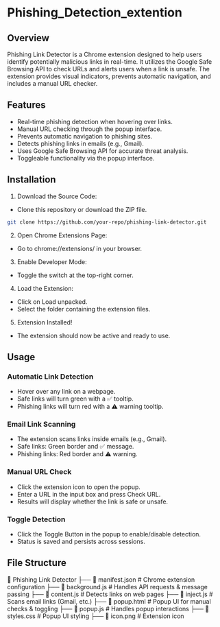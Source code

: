 # Phishing_Detection_extention

## Overview

Phishing Link Detector is a Chrome extension designed to help users identify potentially malicious links in real-time. It utilizes the Google Safe Browsing API to check URLs and alerts users when a link is unsafe. The extension provides visual indicators, prevents automatic navigation, and includes a manual URL checker.

## Features

-  Real-time phishing detection when hovering over links.
-  Manual URL checking through the popup interface.
-  Prevents automatic navigation to phishing sites.
-  Detects phishing links in emails (e.g., Gmail).
-  Uses Google Safe Browsing API for accurate threat analysis.
-  Toggleable functionality via the popup interface.

## Installation

1. Download the Source Code:
- Clone this repository or download the ZIP file.
 ```bash
git clone https://github.com/your-repo/phishing-link-detector.git
```

2. Open Chrome Extensions Page:
- Go to chrome://extensions/ in your browser.

3. Enable Developer Mode:
- Toggle the switch at the top-right corner.

4. Load the Extension:
- Click on Load unpacked.
- Select the folder containing the extension files.

5. Extension Installed!
- The extension should now be active and ready to use.

## Usage

### Automatic Link Detection
- Hover over any link on a webpage.
- Safe links will turn green with a ✅ tooltip.
- Phishing links will turn red with a ⚠️ warning tooltip.
### Email Link Scanning
- The extension scans links inside emails (e.g., Gmail).
- Safe links: Green border and ✅ message.
- Phishing links: Red border and ⚠️ warning.
### Manual URL Check
- Click the extension icon to open the popup.
- Enter a URL in the input box and press Check URL.
- Results will display whether the link is safe or unsafe.
### Toggle Detection
- Click the Toggle Button in the popup to enable/disable detection.
- Status is saved and persists across sessions.

## File Structure

📂 Phishing Link Detector
├── 📄 manifest.json        # Chrome extension configuration
├── 📄 background.js        # Handles API requests & message passing
├── 📄 content.js          # Detects links on web pages
├── 📄 inject.js           # Scans email links (Gmail, etc.)
├── 📄 popup.html          # Popup UI for manual checks & toggling
├── 📄 popup.js            # Handles popup interactions
├── 📄 styles.css          # Popup UI styling
├── 📄 icon.png            # Extension icon
